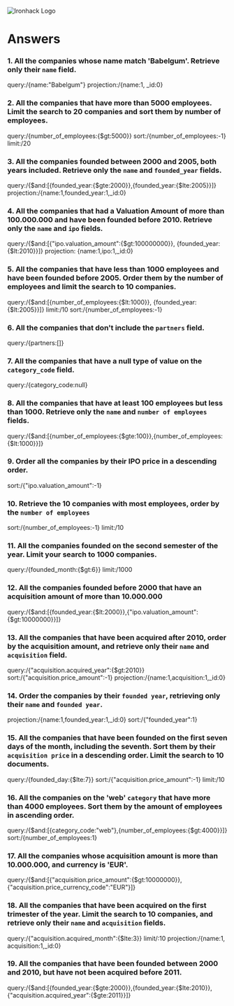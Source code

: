 ![Ironhack Logo](https://i.imgur.com/1QgrNNw.png)

# Answers

### 1. All the companies whose name match 'Babelgum'. Retrieve only their `name` field.

query:/{name:"Babelgum"}
projection:/{name:1, _id:0}

### 2. All the companies that have more than 5000 employees. Limit the search to 20 companies and sort them by **number of employees**.

query:/{number_of_employees:{$gt:5000}}
sort:/{number_of_employees:-1}
limit:/20

### 3. All the companies founded between 2000 and 2005, both years included. Retrieve only the `name` and `founded_year` fields.

query:/{$and:[{founded_year:{$gte:2000}},{founded_year:{$lte:2005}}]}
projection:/{name:1,founded_year:1,_id:0}

### 4. All the companies that had a Valuation Amount of more than 100.000.000 and have been founded before 2010. Retrieve only the `name` and `ipo` fields.

query:/{$and:[{"ipo.valuation_amount":{$gt:100000000}}, {founded_year:{$lt:2010}}]}
projection: {name:1,ipo:1,_id:0}


### 5. All the companies that have less than 1000 employees and have been founded before 2005. Order them by the number of employees and limit the search to 10 companies.

query:/{$and:[{number_of_employees:{$lt:1000}}, {founded_year:{$lt:2005}}]}
limit:/10
sort:/{number_of_employees:-1}

### 6. All the companies that don't include the `partners` field.

query:/{partners:[]}

### 7. All the companies that have a null type of value on the `category_code` field.

query:/{category_code:null}

### 8. All the companies that have at least 100 employees but less than 1000. Retrieve only the `name` and `number of employees` fields.

query:/{$and:[{number_of_employees:{$gte:100}},{number_of_employees:{$lt:1000}}]}

### 9. Order all the companies by their IPO price in a descending order.

sort:/{"ipo.valuation_amount":-1}

### 10. Retrieve the 10 companies with most employees, order by the `number of employees`

sort:/{number_of_employees:-1}
limit:/10

### 11. All the companies founded on the second semester of the year. Limit your search to 1000 companies.

query:/{founded_month:{$gt:6}}
limit:/1000

### 12. All the companies founded before 2000 that have an acquisition amount of more than 10.000.000
query:/{$and:[{founded_year:{$lt:2000}},{"ipo.valuation_amount":{$gt:10000000}}]}

### 13. All the companies that have been acquired after 2010, order by the acquisition amount, and retrieve only their `name` and `acquisition` field.

query:/{"acquisition.acquired_year":{$gt:2010}}
sort:/{"acquisition.price_amount":-1}
projection:/{name:1,acquisition:1,_id:0}

### 14. Order the companies by their `founded year`, retrieving only their `name` and `founded year`.

projection:/{name:1,founded_year:1,_id:0}
sort:/{"founded_year":1}

### 15. All the companies that have been founded on the first seven days of the month, including the seventh. Sort them by their `acquisition price` in a descending order. Limit the search to 10 documents.

query:/{founded_day:{$lte:7}}
sort:/{"acquisition.price_amount":-1}
limit:/10


### 16. All the companies on the 'web' `category` that have more than 4000 employees. Sort them by the amount of employees in ascending order.

query:/{$and:[{category_code:"web"},{number_of_employees:{$gt:4000}}]}
sort:/{number_of_employees:1}

### 17. All the companies whose acquisition amount is more than 10.000.000, and currency is 'EUR'.

query:/{$and:[{"acquisition.price_amount":{$gt:10000000}},{"acquisition.price_currency_code":"EUR"}]}

### 18. All the companies that have been acquired on the first trimester of the year. Limit the search to 10 companies, and retrieve only their `name` and `acquisition` fields.

query:/{"acquisition.acquired_month":{$lte:3}}
limit/:10
projection:/{name:1, acquisition:1,_id:0}

### 19. All the companies that have been founded between 2000 and 2010, but have not been acquired before 2011.

query:/{$and:[{founded_year:{$gte:2000}},{founded_year:{$lte:2010}},{"acquisition.acquired_year":{$gte:2011}}]}